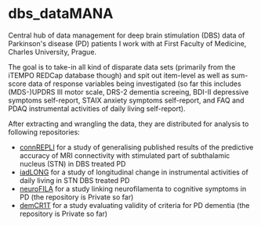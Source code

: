 # dbs_dataMANA
Central hub of data management for deep brain stimulation (DBS) data of Parkinson's disease (PD) patients I work with at First Faculty of Medicine, Charles University, Prague.

The goal is to take-in all kind of disparate data sets (primarily from the iTEMPO REDCap database though) and spit out item-level as well as sum-score data of response variables being investigated (so far this includes (MDS-)UPDRS III motor scale, DRS-2 dementia screeing,  BDI-II depressive symptoms self-report, STAIX anxiety symptoms self-report, and FAQ and PDAQ instrumental activities of daily living self-report).

After extracting and wrangling the data, they are distributed for analysis to following repositories:

  - [connREPLI](https://github.com/josefmana/dbs_connREPLI.git) for a study of generalising published results of the predictive accuracy of MRI connectivity with stimulated part of subthalamic nucleus (STN) in DBS treated PD
  - [iadLONG](https://github.com/josefmana/dbs_iadLONG.git) for a study of longitudinal change in instrumental activities of daily living in STN DBS treated PD
  - [neuroFILA](https://github.com/josefmana/dbs_neuroFILA.git) for a study linking neurofilamenta to cognitive symptoms in PD (the repository is Private so far)
  - [demCR1T](https://github.com/josefmana/pd_demCR1T.git) for a study evaluating validity of criteria for PD dementia (the repository is Private so far)
